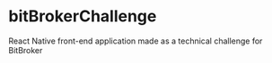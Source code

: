 # bitBrokerChallenge
React Native front-end application made as a technical challenge for BitBroker
